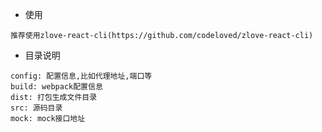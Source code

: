 * 使用
```
推荐使用zlove-react-cli(https://github.com/codeloved/zlove-react-cli)
```
* 目录说明
```
config: 配置信息,比如代理地址,端口等
build: webpack配置信息
dist: 打包生成文件目录
src: 源码目录
mock: mock接口地址
```